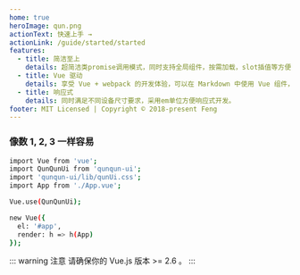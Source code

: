 ```yaml
---
home: true
heroImage: qun.png
actionText: 快速上手 →
actionLink: /guide/started/started
features:
  - title: 简洁至上
    details: 超简洁类promise调用模式，同时支持全局组件，按需加载，slot插值等方便易上手，。
  - title: Vue 驱动
    details: 享受 Vue + webpack 的开发体验，可以在 Markdown 中使用 Vue 组件，又可以自定义主题。
  - title: 响应式
    details: 同时满足不同设备尺寸要求，采用em单位方便响应式开发。
footer: MIT Licensed | Copyright © 2018-present Feng
---
```


### 像数 1, 2, 3 一样容易

```bash
import Vue from 'vue';
import QunQunUi from 'qunqun-ui';
import 'qunqun-ui/lib/qunUi.css';
import App from './App.vue';

Vue.use(QunQunUi);

new Vue({
  el: '#app',
  render: h => h(App)
});
```

::: warning 注意
请确保你的 Vue.js 版本 >= 2.6 。
:::
